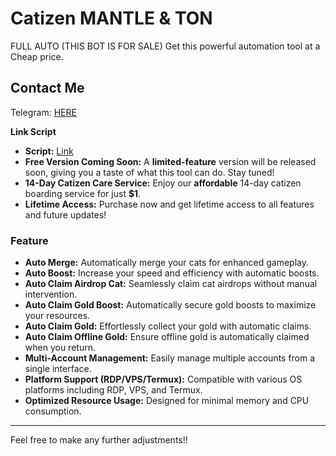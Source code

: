 # Catizen MANTLE & TON
FULL AUTO (THIS BOT IS FOR SALE) Get this powerful automation tool at a Cheap price.

## Contact Me
Telegram: [HERE](https://t.me/Squire00)

**Link Script**
- **Script:** [Link](https://sociabuzz.com/surrealflux/b/catizen-mantle-ton)
- **Free Version Coming Soon:** A **limited-feature** version will be released soon, giving you a taste of what this tool can do. Stay tuned!
- **14-Day Catizen Care Service:** Enjoy our **affordable** 14-day catizen boarding service for just **$1**.
- **Lifetime Access:** Purchase now and get lifetime access to all features and future updates!

### Feature
- **Auto Merge:** Automatically merge your cats for enhanced gameplay.
- **Auto Boost:** Increase your speed and efficiency with automatic boosts.
- **Auto Claim Airdrop Cat:** Seamlessly claim cat airdrops without manual intervention.
- **Auto Claim Gold Boost:** Automatically secure gold boosts to maximize your resources.
- **Auto Claim Gold:** Effortlessly collect your gold with automatic claims.
- **Auto Claim Offline Gold:** Ensure offline gold is automatically claimed when you return.
- **Multi-Account Management:** Easily manage multiple accounts from a single interface.
- **Platform Support (RDP/VPS/Termux):** Compatible with various OS platforms including RDP, VPS, and Termux.
- **Optimized Resource Usage:** Designed for minimal memory and CPU consumption.

---

Feel free to make any further adjustments!!
